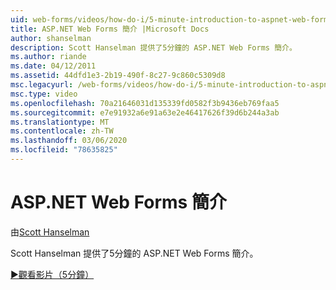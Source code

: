 ```yaml
---
uid: web-forms/videos/how-do-i/5-minute-introduction-to-aspnet-web-forms
title: ASP.NET Web Forms 簡介 |Microsoft Docs
author: shanselman
description: Scott Hanselman 提供了5分鐘的 ASP.NET Web Forms 簡介。
ms.author: riande
ms.date: 04/12/2011
ms.assetid: 44dfd1e3-2b19-490f-8c27-9c860c5309d8
msc.legacyurl: /web-forms/videos/how-do-i/5-minute-introduction-to-aspnet-web-forms
msc.type: video
ms.openlocfilehash: 70a21646031d135339fd0582f3b9436eb769faa5
ms.sourcegitcommit: e7e91932a6e91a63e2e46417626f39d6b244a3ab
ms.translationtype: MT
ms.contentlocale: zh-TW
ms.lasthandoff: 03/06/2020
ms.locfileid: "78635825"
---
```

# <a name="intro-to-aspnet-web-forms"></a>ASP.NET Web Forms 簡介

由[Scott Hanselman](https://github.com/shanselman)

Scott Hanselman 提供了5分鐘的 ASP.NET Web Forms 簡介。

[&#9654;觀看影片（5分鐘）](https://channel9.msdn.com/Blogs/ASP-NET-Site-Videos/5-minute-introduction-to-aspnet-web-forms)
